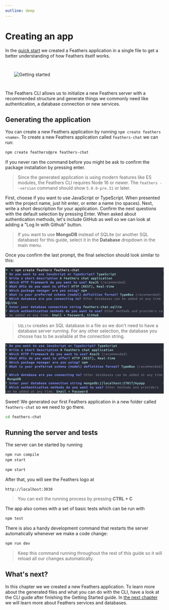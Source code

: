 ```yaml
---
outline: deep
---
```


# Creating an app

In the [quick start](./starting.md) we created a Feathers application in a single file to get a better understanding of how Feathers itself works.

<img style="margin: 2em;" src="/img/main-character-coding.svg" alt="Getting started">

The Feathers CLI allows us to initialize a new Feathers server with a recommended structure and generate things we commonly need like authentication, a database connection or new services.

## Generating the application

You can create a new Feathers application by running `npm create feathers <name>`. To create a new Feathers application called `feathers-chat` we can run:

```sh
npm create feathers@pre feathers-chat
```

If you never ran the command before you might be ask to confirm the package installation by pressing enter.

<BlockQuote type="warning">

Since the generated application is using modern features like ES modules, the Feathers CLI requires Node 16 or newer. The `feathers --version` command should show `5.0.0-pre.31` or later.

</BlockQuote>

First, choose if you want to use JavaScript or TypeScript. When presented with the project name, just hit enter, or enter a name (no spaces). Next, write a short description for your application. Confirm the next questions with the default selection by pressing Enter. When asked about authentication methods, let's include GitHub as well so we can look at adding a "Log In with Github" button.

<DatabaseBlock global-id="sql">

<BlockQuote type="tip">

If you want to use **MongoDB** instead of SQLite (or another SQL database) for this guide, select it in the **Database** dropdown in the main menu.

</BlockQuote>

</DatabaseBlock>

Once you confirm the last prompt, the final selection should look similar to this:

<DatabaseBlock global-id="sql">

![feathers generate app prompts](./assets/generate-app.png)

<BlockQuote type="info" label="Note">

`SQLite` creates an SQL database in a file so we don't need to have a database server running. For any other selection, the database you choose has to be available at the connection string.

</BlockQuote>

</DatabaseBlock>

<DatabaseBlock global-id="mongodb">

![feathers generate app prompts](./assets/generate-app-mongodb.png)

</DatabaseBlock>

Sweet! We generated our first Feathers application in a new folder called `feathers-chat` so we need to go there.

```sh
cd feathers-chat
```

## Running the server and tests

The server can be started by running

<LanguageBlock global-id="ts">

```sh
npm run compile
npm start
```

</LanguageBlock>

<LanguageBlock global-id="js">

```sh
npm start
```

</LanguageBlock>

After that, you will see the Feathers logo at

```
http://localhost:3030
```

<BlockQuote type="warning" label="Note">

You can exit the running process by pressing **CTRL + C**

</BlockQuote>

The app also comes with a set of basic tests which can be run with

```sh
npm test
```

There is also a handy development command that restarts the server automatically whenever we make a code change:

```sh
npm run dev
```

<BlockQuote type="warning" label="Note">

Keep this command running throughout the rest of this guide so it will reload all our changes automatically.

</BlockQuote>

## What's next?

In this chapter we we created a new Feathers application. To learn more about the generated files and what you can do with the CLI, have a look at the CLI guide after finishing the Getting Started guide. In [the next chapter](./services.md) we will learn more about Feathers services and databases.
